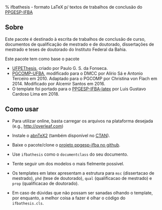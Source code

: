 % ifbathesis - formato LaTeX p/ textos de trabalhos de conclusão do [PPGESP-IFBA](http://ppgesp.ifba.edu.br)

## Sobre

Este pacote é destinado à escrita de trabalhos de conclusão de curso, documentos de qualificação de mestrado e de doutorado, dissertações de mestrado e teses de doutorado do Instituto Federal da Bahia.

Este pacote tem como base o pacote 
* [UFPEThesis](http://www.cin.ufpe.br/~paguso/ufpethesis/), criado por Paulo G. S. da Fonseca.
* [PGCOMP-UFBA](https://github.com/PGCOMP-UFBA/pgcomp-ufba-latex), modificado para o DMCC por Alírio Sá e Antonio Terceiro em 2010. Adaptado para o PGCOMP por Christina von Flach em 2014. Modificado por Alcemir Santos em 2016.
* O template foi portado para o [PPGESP-IFBA-latex](https://github.com/gsort/ppgesp-ifba-latex.git) por Luis Gustavo Cardoso Lima em 2018.

## Como usar

* Para utilizar online, basta carregar os arquivos na plataforma desejada (e.g., http://overleaf.com)

* Instale o [abnTeX2](http://code.google.com/p/abntex2/)
(também disponível no [CTAN](http://www.ctan.org/pkg/abntex2)).

* Baixe o pacote/clone o [projeto ppgesp-ifba no github](https://github.com/gsort/ppgesp-ifba-latex.git).

* Use `ifbathesis` como o `documentclass` do seu documento.

* Tente seguir um dos modelos o mais fielmente possível.

* Os templates em latex apresentam a estrutura para `msc` (dissertacao de mestrado), `phd` (tese de doutorado), `qual` (qualificacao de mestrado) e `prop` (qualificacao de doutorado).

* Em caso de dúvidas que não possam ser sanadas olhando o template, por enquanto, a melhor coisa a fazer é olhar o código do `ifbathesis.cls`.


